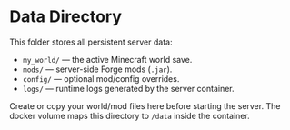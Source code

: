 # Data Directory

This folder stores all persistent server data:

- `my_world/` — the active Minecraft world save.
- `mods/` — server-side Forge mods (`.jar`).
- `config/` — optional mod/config overrides.
- `logs/` — runtime logs generated by the server container.

Create or copy your world/mod files here before starting the server. The docker volume maps this directory to `/data` inside the container.
